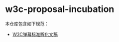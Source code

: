 # w3c-proposal-incubation

本仓库包含如下规范：

- [W3C弹幕标准孵化文稿](https://w3c-proposal-incubation.github.io/danmaku-proposal/)
